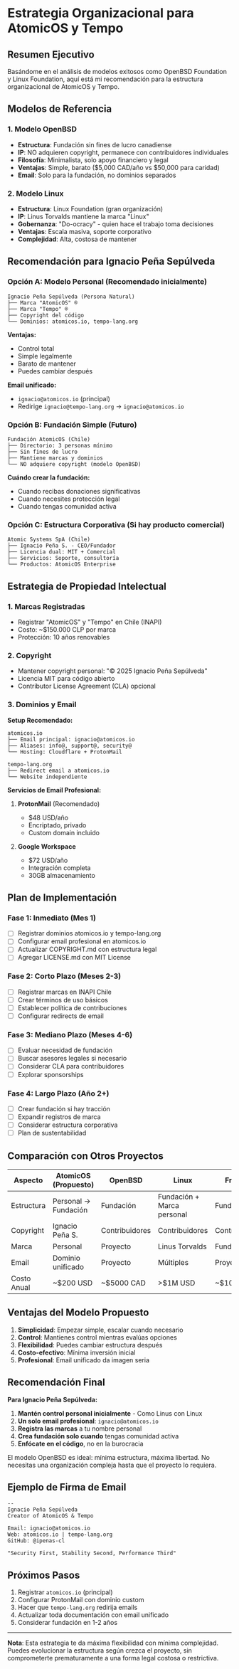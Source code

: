 # Estrategia Organizacional para AtomicOS y Tempo

## Resumen Ejecutivo

Basándome en el análisis de modelos exitosos como OpenBSD Foundation y Linux Foundation, aquí está mi recomendación para la estructura organizacional de AtomicOS y Tempo.

## Modelos de Referencia

### 1. Modelo OpenBSD
- **Estructura**: Fundación sin fines de lucro canadiense
- **IP**: NO adquieren copyright, permanece con contribuidores individuales
- **Filosofía**: Minimalista, solo apoyo financiero y legal
- **Ventajas**: Simple, barato ($5,000 CAD/año vs $50,000 para caridad)
- **Email**: Solo para la fundación, no dominios separados

### 2. Modelo Linux
- **Estructura**: Linux Foundation (gran organización)
- **IP**: Linus Torvalds mantiene la marca "Linux"
- **Gobernanza**: "Do-ocracy" - quien hace el trabajo toma decisiones
- **Ventajas**: Escala masiva, soporte corporativo
- **Complejidad**: Alta, costosa de mantener

## Recomendación para Ignacio Peña Sepúlveda

### Opción A: Modelo Personal (Recomendado inicialmente)
```
Ignacio Peña Sepúlveda (Persona Natural)
├── Marca "AtomicOS" ®
├── Marca "Tempo" ®
├── Copyright del código
└── Dominios: atomicos.io, tempo-lang.org
```

**Ventajas:**
- Control total
- Simple legalmente
- Barato de mantener
- Puedes cambiar después

**Email unificado:**
- `ignacio@atomicos.io` (principal)
- Redirige `ignacio@tempo-lang.org` → `ignacio@atomicos.io`

### Opción B: Fundación Simple (Futuro)
```
Fundación AtomicOS (Chile)
├── Directorio: 3 personas mínimo
├── Sin fines de lucro
├── Mantiene marcas y dominios
└── NO adquiere copyright (modelo OpenBSD)
```

**Cuándo crear la fundación:**
- Cuando recibas donaciones significativas
- Cuando necesites protección legal
- Cuando tengas comunidad activa

### Opción C: Estructura Corporativa (Si hay producto comercial)
```
Atomic Systems SpA (Chile)
├── Ignacio Peña S. - CEO/Fundador
├── Licencia dual: MIT + Comercial
├── Servicios: Soporte, consultoría
└── Productos: AtomicOS Enterprise
```

## Estrategia de Propiedad Intelectual

### 1. Marcas Registradas
- Registrar "AtomicOS" y "Tempo" en Chile (INAPI)
- Costo: ~$150.000 CLP por marca
- Protección: 10 años renovables

### 2. Copyright
- Mantener copyright personal: "© 2025 Ignacio Peña Sepúlveda"
- Licencia MIT para código abierto
- Contributor License Agreement (CLA) opcional

### 3. Dominios y Email

**Setup Recomendado:**
```
atomicos.io
├── Email principal: ignacio@atomicos.io
├── Aliases: info@, support@, security@
└── Hosting: Cloudflare + ProtonMail

tempo-lang.org
├── Redirect email a atomicos.io
└── Website independiente
```

**Servicios de Email Profesional:**
1. **ProtonMail** (Recomendado)
   - $48 USD/año
   - Encriptado, privado
   - Custom domain incluido

2. **Google Workspace**
   - $72 USD/año
   - Integración completa
   - 30GB almacenamiento

## Plan de Implementación

### Fase 1: Inmediato (Mes 1)
- [ ] Registrar dominios atomicos.io y tempo-lang.org
- [ ] Configurar email profesional en atomicos.io
- [ ] Actualizar COPYRIGHT.md con estructura legal
- [ ] Agregar LICENSE.md con MIT License

### Fase 2: Corto Plazo (Meses 2-3)
- [ ] Registrar marcas en INAPI Chile
- [ ] Crear términos de uso básicos
- [ ] Establecer política de contribuciones
- [ ] Configurar redirects de email

### Fase 3: Mediano Plazo (Meses 4-6)
- [ ] Evaluar necesidad de fundación
- [ ] Buscar asesores legales si necesario
- [ ] Considerar CLA para contribuidores
- [ ] Explorar sponsorships

### Fase 4: Largo Plazo (Año 2+)
- [ ] Crear fundación si hay tracción
- [ ] Expandir registros de marca
- [ ] Considerar estructura corporativa
- [ ] Plan de sustentabilidad

## Comparación con Otros Proyectos

| Aspecto | AtomicOS (Propuesto) | OpenBSD | Linux | FreeBSD |
|---------|---------------------|---------|-------|---------|
| Estructura | Personal → Fundación | Fundación | Fundación + Marca personal | Fundación |
| Copyright | Ignacio Peña S. | Contribuidores | Contribuidores | Contribuidores |
| Marca | Personal | Proyecto | Linus Torvalds | Fundación |
| Email | Dominio unificado | Proyecto | Múltiples | Proyecto |
| Costo Anual | ~$200 USD | ~$5000 CAD | >$1M USD | ~$100K USD |

## Ventajas del Modelo Propuesto

1. **Simplicidad**: Empezar simple, escalar cuando necesario
2. **Control**: Mantienes control mientras evalúas opciones
3. **Flexibilidad**: Puedes cambiar estructura después
4. **Costo-efectivo**: Mínima inversión inicial
5. **Profesional**: Email unificado da imagen seria

## Recomendación Final

**Para Ignacio Peña Sepúlveda:**

1. **Mantén control personal inicialmente** - Como Linus con Linux
2. **Un solo email profesional**: `ignacio@atomicos.io`
3. **Registra las marcas** a tu nombre personal
4. **Crea fundación solo cuando** tengas comunidad activa
5. **Enfócate en el código**, no en la burocracia

El modelo OpenBSD es ideal: mínima estructura, máxima libertad. No necesitas una organización compleja hasta que el proyecto lo requiera.

## Ejemplo de Firma de Email

```
--
Ignacio Peña Sepúlveda
Creator of AtomicOS & Tempo

Email: ignacio@atomicos.io
Web: atomicos.io | tempo-lang.org
GitHub: @ipenas-cl

"Security First, Stability Second, Performance Third"
```

## Próximos Pasos

1. Registrar `atomicos.io` (principal)
2. Configurar ProtonMail con dominio custom
3. Hacer que `tempo-lang.org` redirija emails
4. Actualizar toda documentación con email unificado
5. Considerar fundación en 1-2 años

---

**Nota**: Esta estrategia te da máxima flexibilidad con mínima complejidad. Puedes evolucionar la estructura según crezca el proyecto, sin comprometerte prematuramente a una forma legal costosa o restrictiva.